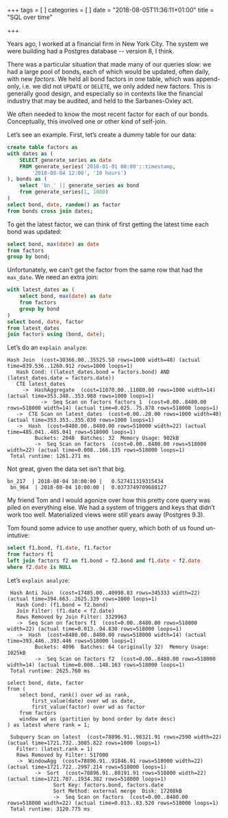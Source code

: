 +++
tags = [
]
categories = [
]
date = "2018-08-05T11:36:11+01:00"
title = "SQL over time"

+++

Years ago, I worked at a financial firm in New York City. The system we were
building had a Postgres database -- version 8, I think.

There was a particular situation that made many of our queries slow:
we had a large
pool of bonds, each of which would be updated, often daily, with new *factors*.
We held all bond  factors in one table, which was append-only,
i.e. we did not `UPDATE` or `DELETE`,
we only added new factors. This is generally good design, and especially so in
contexts like the financial industry that may be audited, and held to the
Sarbanes-Oxley act.

We often needed to know the most recent factor for each of our bonds.
Conceptually, this involved one or other kind of self-join.

Let’s see an example. First, let’s create a dummy table for our data:

``` SQL
create table factors as
with dates as (
	SELECT generate_series as date
	FROM generate_series('2018-01-01 00:00'::timestamp,
		'2018-08-04 12:00', '10 hours')
), bonds as (
	select 'bn_' || generate_series as bond
	from generate_series(1, 1000)
)
select bond, date, random() as factor
from bonds cross join dates;
```

To get the latest factor, we can think of first getting the latest time
each bond was updated:

``` sql
select bond, max(date) as date
from factors
group by bond;
```

Unfortunately, we can’t get the factor from the same row
that had the `max_date`.
We need an extra join:

``` sql
with latest_dates as (
	select bond, max(date) as date
	from factors
	group by bond
)
select bond, date, factor
from latest_dates
join factors using (bond, date);
```

Let’s do an `explain analyze`:

```
Hash Join  (cost=30366.00..35525.50 rows=1000 width=48) (actual time=839.536..1260.912 rows=1000 loops=1)
   Hash Cond: ((latest_dates.bond = factors.bond) AND (latest_dates.date = factors.date))
   CTE latest_dates
     ->  HashAggregate  (cost=11070.00..11080.00 rows=1000 width=14) (actual time=353.348..353.988 rows=1000 loops=1)
           ->  Seq Scan on factors factors_1  (cost=0.00..8480.00 rows=518000 width=14) (actual time=0.025..75.878 rows=518000 loops=1)
   ->  CTE Scan on latest_dates  (cost=0.00..20.00 rows=1000 width=40) (actual time=353.353..355.030 rows=1000 loops=1)
   ->  Hash  (cost=8480.00..8480.00 rows=518000 width=22) (actual time=485.041..485.041 rows=518000 loops=1)
         Buckets: 2048  Batches: 32  Memory Usage: 902kB
         ->  Seq Scan on factors  (cost=0.00..8480.00 rows=518000 width=22) (actual time=0.008..166.135 rows=518000 loops=1)
 Total runtime: 1261.271 ms
 ```

Not great, given the data set isn’t that big.

```
bn_217  | 2018-08-04 10:00:00 |   0.527411319315434
 bn_964  | 2018-08-04 10:00:00 |  0.0373749709688127
```

My friend Tom and I would agonize over how this pretty core query was piled
on everything else. We had a system of triggers and keys that didn’t work too
well. Materialized views were still years away (Postgres 9.3).

Tom found some advice to use another query, which both of us found un-intutive:

``` SQL
select f1.bond, f1.date, f1.factor
from factors f1
left join factors f2 on f1.bond = f2.bond and f1.date < f2.date
where f2.date is NULL
```

Let’s `explain analyze`:

```
 Hash Anti Join  (cost=17485.00..40998.83 rows=345333 width=22) (actual time=394.663..2625.339 rows=1000 loops=1)
   Hash Cond: (f1.bond = f2.bond)
   Join Filter: (f1.date < f2.date)
   Rows Removed by Join Filter: 3329963
   ->  Seq Scan on factors f1  (cost=0.00..8480.00 rows=518000 width=22) (actual time=0.013..94.830 rows=518000 loops=1)
   ->  Hash  (cost=8480.00..8480.00 rows=518000 width=14) (actual time=393.446..393.446 rows=518000 loops=1)
         Buckets: 4096  Batches: 64 (originally 32)  Memory Usage: 1025kB
         ->  Seq Scan on factors f2  (cost=0.00..8480.00 rows=518000 width=14) (actual time=0.008..148.163 rows=518000 loops=1)
 Total runtime: 2625.760 ms
```

```
select bond, date, factor
from (
	select bond, rank() over wd as rank,
		first_value(date) over wd as date,
		first_value(factor) over wd as factor
	from factors
	window wd as (partition by bond order by date desc)
) as latest where rank = 1;
```

```
 Subquery Scan on latest  (cost=78896.91..98321.91 rows=2590 width=22) (actual time=1721.732..3085.822 rows=1000 loops=1)
   Filter: (latest.rank = 1)
   Rows Removed by Filter: 517000
   ->  WindowAgg  (cost=78896.91..91846.91 rows=518000 width=22) (actual time=1721.722..2997.214 rows=518000 loops=1)
         ->  Sort  (cost=78896.91..80191.91 rows=518000 width=22) (actual time=1721.707..1934.382 rows=518000 loops=1)
               Sort Key: factors.bond, factors.date
               Sort Method: external merge  Disk: 17208kB
               ->  Seq Scan on factors  (cost=0.00..8480.00 rows=518000 width=22) (actual time=0.013..83.520 rows=518000 loops=1)
 Total runtime: 3120.775 ms
 ```
